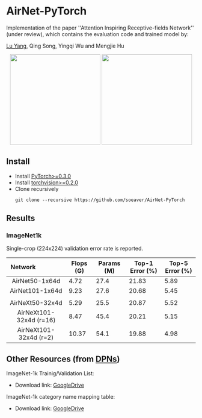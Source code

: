 # AirNet-PyTorch
Implementation of the paper ''Attention Inspiring Receptive-fields Network'' (under review), which contains the evaluation code and trained model by:

[Lu Yang](https://github.com/soeaver), Qing Song, Yingqi Wu and Mengjie Hu

<p align="center">
<img src="https://github.com/soeaver/AirNet-PyTorch/blob/master/images/air_bottleneck.png" width="240">
<img src="https://github.com/soeaver/AirNet-PyTorch/blob/master/images/air_module.png" width="240">
</p>


## Install
* Install [PyTorch>=0.3.0](http://pytorch.org/)
* Install [torchvision>=0.2.0](http://pytorch.org/)
* Clone recursively
  ```
  git clone --recursive https://github.com/soeaver/AirNet-PyTorch
  ```

## Results

### ImageNet1k
Single-crop (224x224) validation error rate is reported. 

| Network                 | Flops (G) | Params (M) | Top-1 Error (%) | Top-5 Error (%) |
| :---------------------: | --------- |----------- | --------------- | --------------- |
| AirNet50-1x64d          | 4.72      | 27.4       | 21.83           | 5.89            |
| AirNet101-1x64d         | 9.23      | 27.6       | 20.68           | 5.45            |
|                         |           |            |                 |                 |
| AirNeXt50-32x4d         | 5.29      | 25.5       | 20.87           | 5.52            |
| AirNeXt101-32x4d (r=16) | 8.47      | 45.4       | 20.21           | 5.15            |
| AirNeXt101-32x4d (r=2)  | 10.37     | 54.1       | 19.88           | 4.98            |


## Other Resources (from [DPNs](https://github.com/cypw/DPNs))

ImageNet-1k Trainig/Validation List:
- Download link: [GoogleDrive](https://goo.gl/Ne42bM)

ImageNet-1k category name mapping table:
- Download link: [GoogleDrive](https://goo.gl/YTAED5)

